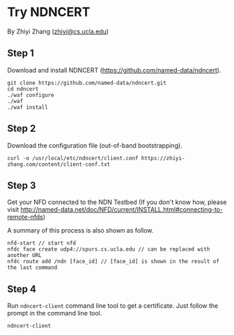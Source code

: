 Try NDNCERT
============

By Zhiyi Zhang (zhiyi@cs.ucla.edu)

Step 1
------
Download and install NDNCERT (https://github.com/named-data/ndncert).

```
git clone https://github.com/named-data/ndncert.git
cd ndncert
./waf configure
./waf
./waf install
```

Step 2
------

Download the configuration file (out-of-band bootstrapping).

```
curl -o /usr/local/etc/ndncert/client.conf https://zhiyi-zhang.com/content/client-conf.txt
```

Step 3
------

Get your NFD connected to the NDN Testbed (If you don't know how, please visit http://named-data.net/doc/NFD/current/INSTALL.html#connecting-to-remote-nfds)

A summary of this process is also shown as follow.
```
nfd-start // start nfd
nfdc face create udp4://spurs.cs.ucla.edu // can be replaced with another URL
nfdc route add /ndn [face_id] // [face_id] is shown in the result of the last command
```

Step 4
------

Run `ndncert-client` command line tool to get a certificate.
Just follow the prompt in the command line tool.

```
ndncert-client
```